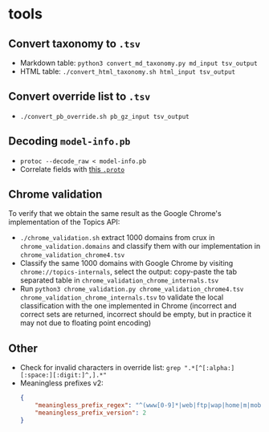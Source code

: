 # tools

## Convert taxonomy to `.tsv`
- Markdown table: `python3 convert_md_taxonomy.py md_input tsv_output`
- HTML table: `./convert_html_taxonomy.sh html_input tsv_output`

## Convert override list to `.tsv`
- `./convert_pb_override.sh pb_gz_input tsv_output`

## Decoding `model-info.pb`
- `protoc --decode_raw < model-info.pb`
- Correlate fields with [this
  `.proto`](https://source.chromium.org/chromium/chromium/src/+/main:components/optimization_guide/proto/page_topics_model_metadata.proto)

## Chrome validation
To verify that we obtain the same result as the Google Chrome's implementation
of the Topics API:
- `./chrome_validation.sh` extract 1000 domains from crux in
  `chrome_validation.domains` and classify them with
  our implementation in `chrome_validation_chrome4.tsv`
- Classify the same 1000 domains with Google Chrome by visiting
  `chrome://topics-internals`, select the output: copy-paste the tab separated
  table in `chrome_validation_chrome_internals.tsv`
- Run `python3 chrome_validation.py chrome_validation_chrome4.tsv
  chrome_validation_chrome_internals.tsv` to validate the local classification
  with the one implemented in Chrome (incorrect and correct sets are returned,
  incorrect should be empty, but in practice it may not due to floating point encoding)


## Other
- Check for invalid characters in override list: `grep
  ".*[^[:alpha:][:space:][:digit:]^,].*"`
- Meaningless prefixes v2:
  ```json
  {
      "meaningless_prefix_regex": "^(www[0-9]*|web|ftp|wap|home|m|mobile|amp|w)\\.",
      "meaningless_prefix_version": 2
  }
  ```
